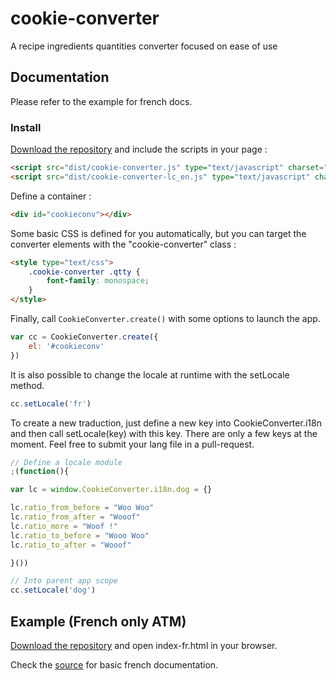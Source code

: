 # cookie-converter

A recipe ingredients quantities converter focused on ease of use

## Documentation

Please refer to the example for french docs.

### Install

[Download the repository](https://github.com/niahoo/cookie-converter/archive/master.zip) and include the scripts in your page :

```html
<script src="dist/cookie-converter.js" type="text/javascript" charset="utf-8"></script>
<script src="dist/cookie-converter-lc_en.js" type="text/javascript" charset="utf-8"></script>
```

Define a container :

```html
<div id="cookieconv"></div>
```

Some basic CSS is defined for you automatically, but you can target the converter elements with the "cookie-converter" class :

```html
<style type="text/css">
	.cookie-converter .qtty {
		font-family: monospace;
	}
</style>
```

Finally, call `CookieConverter.create()` with some options to launch the app.

```javascript
var cc = CookieConverter.create({
	el: '#cookieconv'
})
```

It is also possible to change the locale at runtime with the setLocale method.

```javascript
cc.setLocale('fr')
```

To create a new traduction, just define a new key into CookieConverter.i18n and
then call setLocale(key) with this key. There are only a few keys at the moment.
Feel free to submit your lang file in a pull-request.

```javascript
// Define a locale module
;(function(){

var lc = window.CookieConverter.i18n.dog = {}

lc.ratio_from_before = "Woo Woo"
lc.ratio_from_after = "Wooof"
lc.ratio_more = "Woof !"
lc.ratio_to_before = "Wooo Woo"
lc.ratio_to_after = "Wooof"

}())

// Into parent app scope
cc.setLocale('dog')

```

## Example (French only ATM)

[Download the repository](https://github.com/niahoo/cookie-converter/archive/master.zip) and open index-fr.html in your browser.

Check the [source](https://github.com/niahoo/cookie-converter/blob/master/example-fr.html) for basic french documentation.
